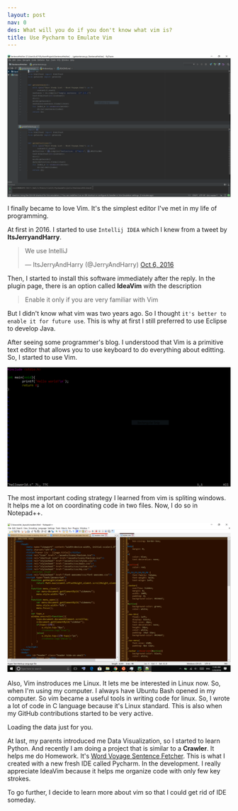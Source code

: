 ```yaml
---
layout: post
nav: 0
des: What will you do if you don't know what vim is?
title: Use Pycharm to Emulate Vim
---
```


![pycharm](/assets/images/pycharm.png)

I finally became to love Vim. It's the simplest editor I've met in my life of programming.

At first in 2016. I started to use `Intellij IDEA` which I knew from a tweet by **ItsJerryandHarry**.

<blockquote class="twitter-tweet" data-conversation="none" data-lang="en-us"><p lang="nl" dir="ltr">We use IntelliJ</p>&mdash; ItsJerryAndHarry (@JerryAndHarry) <a href="https://twitter.com/JerryAndHarry/status/784149304260853760?ref_src=twsrc%5Etfw">Oct 6, 2016</a></blockquote>
<script async src="https://platform.twitter.com/widgets.js" charset="utf-8"></script>

Then, I started to install this software immediately after the reply. In the plugin page, there is an option called **IdeaVim** with the description

> Enable it only if you are very familiar with Vim

But I didn't know what vim was two years ago. So I thought `it's better to enable it for future use`. This is why at first I still preferred to use Eclipse to develop Java.

After seeing some programmer's blog. I understood that Vim is a primitive text editor that allows you to use keyboard to do everything about editting. So, I started to use Vim.

![vim](/assets/images/vim.png "I am editing the code of TravorLZH/autotools-helloworld")

The most important coding strategy I learned from vim is spliting windows. It helps me a lot on coordinating code in two files. Now, I do so in Notepad++.

![splitwin](/assets/images/splitwin.png "I am editing the layout of my personal blog")

Also, Vim instroduces me Linux. It lets me be interested in Linux now. So, when I'm using my computer. I always have Ubuntu Bash opened in my computer. So vim became a useful tools in writing code for linux. So, I wrote a lot of code in C language because it's Linux standard. This is also when my GitHub contributions started to be very active.

<!-- Prepare a container for your calendar. -->
<script
  src="https://cdn.rawgit.com/IonicaBizau/github-calendar/gh-pages/dist/github-calendar.min.js"
>
</script>
<!-- Optionally, include the theme (if you don't want to struggle to write the CSS) -->
<link
  rel="stylesheet"
  href="https://cdn.rawgit.com/IonicaBizau/github-calendar/gh-pages/dist/github-calendar.css"
/>
<!-- Prepare a container for your calendar. -->
<div class="calendar-frame">
	<div class="calendar">
		<!-- Loading stuff -->
		Loading the data just for you.
	</div>
</div>
<script>
    new GitHubCalendar(".calendar", "TravorLZH");
</script>

At last, my parents introduced me Data Visualization, so I started to learn Python. And recently I am doing a project that is similar to a **Crawler**. It helps me do Homework. It's [Word Voyage Sentence Fetcher](https://github.com/TravorLZH/WordVoyageSampleSentence). This is what I created with a new fresh IDE called Pycharm. In the development. I really appreciate IdeaVim because it helps me organize code with only few key strokes.

To go further, I decide to learn more about vim so that I could get rid of IDE someday.
